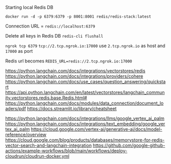 Starting local Redis DB

`docker run -d -p 6379:6379 -p 8001:8001 redis/redis-stack:latest`

Connection URL = `redis://localhost:6379`

Delete all keys in Redis DB `redis-cli flushall`

`ngrok tcp 6379`
`tcp://2.tcp.ngrok.io:17000` use `2.tcp.ngrok.io` as host and `17000` as port

Redis url becomes `REDIS_URL=redis://2.tcp.ngrok.io:17000`

https://python.langchain.com/docs/integrations/vectorstores/redis
https://python.langchain.com/docs/integrations/providers/cohere
https://python.langchain.com/docs/use_cases/question_answering/quickstart
https://api.python.langchain.com/en/latest/vectorstores/langchain_community.vectorstores.redis.base.Redis.html#
https://python.langchain.com/docs/modules/data_connection/document_loaders/pdf
https://docs.streamlit.io/library/cheatsheet

https://python.langchain.com/docs/integrations/llms/google_vertex_ai_palm
https://python.langchain.com/docs/integrations/text_embedding/google_vertex_ai_palm
https://cloud.google.com/vertex-ai/generative-ai/docs/model-reference/overview
https://cloud.google.com/blog/products/databases/memorystore-for-redis-vector-search-and-langchain-integration
https://github.com/google-github-actions/example-workflows/blob/main/workflows/deploy-cloudrun/cloudrun-docker.yml